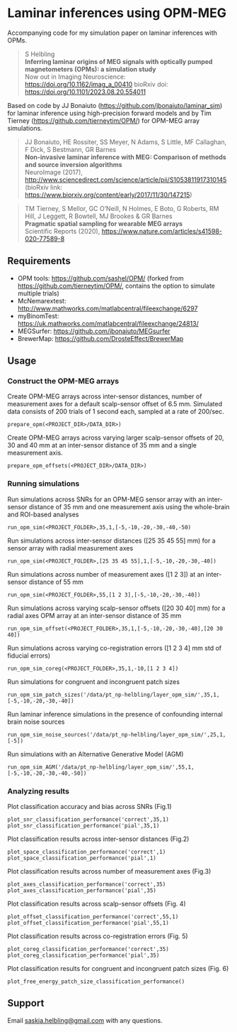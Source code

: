 Laminar inferences using OPM-MEG
=======================

Accompanying code for my simulation paper on laminar inferences with OPMs. 

> S Helbling<br>
> **Inferring laminar origins of MEG signals with optically pumped magnetometers (OPMs): a simulation study**<br>
> Now out in Imaging Neuroscience: https://doi.org/10.1162/imag_a_00410
> bioRxiv doi: https://doi.org/10.1101/2023.08.20.554011

Based on code by JJ Bonaiuto (https://github.com/jbonaiuto/laminar_sim) for laminar inference using high-precision forward models
and by Tim Tierney (https://github.com/tierneytim/OPM/) for OPM-MEG array simulations.

> JJ Bonaiuto, HE Rossiter, SS Meyer, N Adams, S Little, MF Callaghan, F Dick, S Bestmann, GR Barnes<br>
> **Non-invasive laminar inference with MEG: Comparison of methods and source inversion algorithms**<br>
> NeuroImage (2017), http://www.sciencedirect.com/science/article/pii/S1053811917310145<br>
> (bioRxiv link: https://www.biorxiv.org/content/early/2017/11/30/147215)

> TM Tierney, S Mellor, GC O’Neill, N Holmes, E Boto, G Roberts, RM Hill, J Leggett, R Bowtell, MJ Brookes & GR Barnes<br> 
> **Pragmatic spatial sampling for wearable MEG arrays**<br> 
> Scientific Reports (2020), https://www.nature.com/articles/s41598-020-77589-8

## Requirements

* OPM tools: https://github.com/sashel/OPM/ (forked from https://github.com/tierneytim/OPM/, contains the option to simulate multiple trials)
* McNemarextest: http://www.mathworks.com/matlabcentral/fileexchange/6297
* myBinomTest: https://uk.mathworks.com/matlabcentral/fileexchange/24813/
* MEGSurfer: https://github.com/jbonaiuto/MEGsurfer
* BrewerMap: https://github.com/DrosteEffect/BrewerMap

## Usage

### Construct the OPM-MEG arrays

Create OPM-MEG arrays across inter-sensor distances, number of measurement axes for a default scalp-sensor offset of 6.5 mm. Simulated data consists of 200 trials of 1 second each, sampled at a rate of 200/sec.

    prepare_opm(<PROJECT_DIR>/DATA_DIR>)

Create OPM-MEG arrays across varying larger scalp-sensor offsets of 20, 30 and 40 mm at an inter-sensor distance of 35 mm and a single measurement axis.  

    prepare_opm_offsets(<PROJECT_DIR>/DATA_DIR>)

### Running simulations

Run simulations across SNRs for an OPM-MEG sensor array with an inter-sensor distance of 35 mm and one measurement axis using the whole-brain and ROI-based analyses 

    run_opm_sim(<PROJECT_FOLDER>,35,1,[-5,-10,-20,-30,-40,-50)

Run simulations across inter-sensor distances ([25 35 45 55] mm) for a sensor array with radial measurement axes

    run_opm_sim(<PROJECT_FOLDER>,[25 35 45 55],1,[-5,-10,-20,-30,-40])

Run simulations across number of measurement axes ([1 2 3]) at an inter-sensor distance of 55 mm 

    run_opm_sim(<PROJECT_FOLDER>,55,[1 2 3],[-5,-10,-20,-30,-40])

Run simulations across varying scalp-sensor offsets ([20 30 40] mm) for a radial axes OPM array at an inter-sensor distance of 35 mm 

    run_opm_sim_offset(<PROJECT_FOLDER>,35,1,[-5,-10,-20,-30,-40],[20 30 40])

Run simulations across varying co-registration errors ([1 2 3 4] mm std of fiducial errors)

    run_opm_sim_coreg(<PROJECT_FOLDER>,35,1,-10,[1 2 3 4])

Run simulations for congruent and incongruent patch sizes

    run_opm_sim_patch_sizes('/data/pt_np-helbling/layer_opm_sim/',35,1,[-5,-10,-20,-30,-40])

Run laminar inference simulations in the presence of confounding internal brain noise sources

    run_opm_sim_noise_sources('/data/pt_np-helbling/layer_opm_sim/',25,1,[-5])

Run simulations with an Alternative Generative Model (AGM)

    run_opm_sim_AGM('/data/pt_np-helbling/layer_opm_sim/',55,1,[-5,-10,-20,-30,-40,-50])


### Analyzing results
     
Plot classification accuracy and bias across SNRs (Fig.1)

    plot_snr_classification_performance('correct',35,1)
    plot_snr_classification_performance('pial',35,1)

Plot classification results across inter-sensor distances (Fig.2)

    plot_space_classification_performance('correct',1)
    plot_space_classification_performance('pial',1)

Plot classification results across number of measurement axes (Fig.3)

    plot_axes_classification_performance('correct',35)
    plot_axes_classification_performance('pial',35)

Plot classification results across scalp-sensor offsets (Fig. 4)

    plot_offset_classification_performance('correct',55,1)
    plot_offset_classification_performance('pial',55,1)

Plot classification results across co-registration errors (Fig. 5)

    plot_coreg_classification_performance('correct',35)
    plot_coreg_classification_performance('pial',35)

Plot classification results for congruent and incongruent patch sizes (Fig. 6)

    plot_free_energy_patch_size_classification_performance()

## Support
Email saskia.helbling@gmail.com with any questions.
